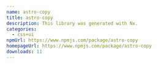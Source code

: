 ```yaml
---
name: astro-copy
title: astro-copy
description: This library was generated with Nx.
categories:
  - css+ui
npmUrl: https://www.npmjs.com/package/astro-copy
homepageUrl: https://www.npmjs.com/package/astro-copy
downloads: 11
---
```

